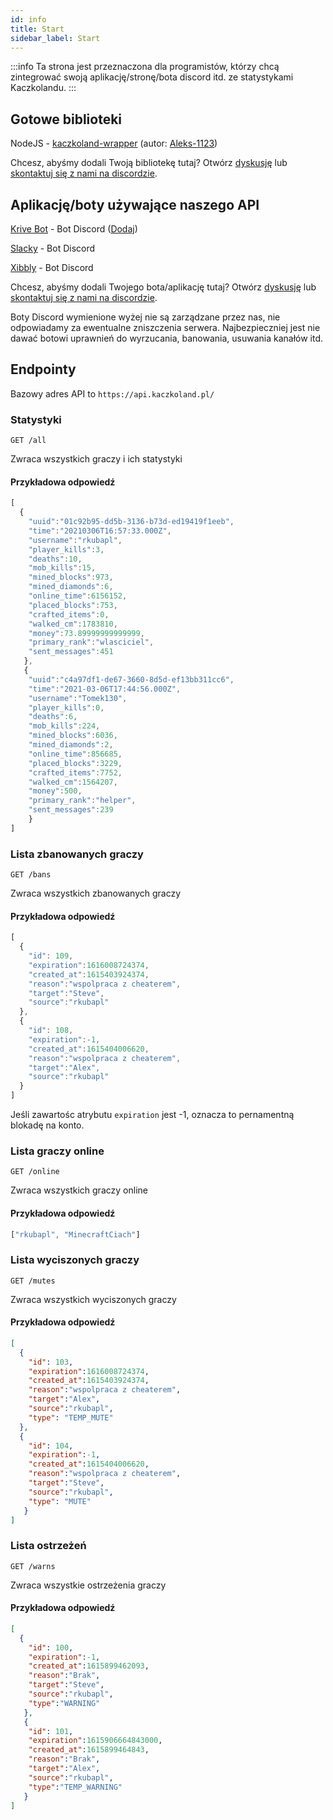 ```yaml
---
id: info
title: Start
sidebar_label: Start
---
```

:::info
Ta strona jest przeznaczona dla programistów, którzy chcą zintegrować swoją aplikację/stronę/bota discord itd. ze statystykami Kaczkolandu.
:::
## Gotowe biblioteki
NodeJS - [kaczkoland-wrapper](https://github.com/kaczkoland/kaczkoland-wrapper) (autor: [Aleks-1123](https://github.com/Aleks-1123))

Chcesz, abyśmy dodali Twoją bibliotekę tutaj? Otwórz [dyskusję](https://github.com/kaczkoland/api/discussions/categories/twoja-biblioteka-aplikacja-z-api) lub [skontaktuj się z nami na discordzie](https://discord.kaczkoland.pl).
## Aplikację/boty używające naszego API
[Krive Bot](https://krivebot.tk) - Bot Discord ([Dodaj](https://discord.com/oauth2/authorize?client_id=804694672806379521&scope=bot))

[Slacky](https://discord.com/oauth2/authorize?client_id=719830415615197204&scope=bot) - Bot Discord

[Xibbly](https://discord.com/oauth2/authorize?client_id=759730709430009866&scope=bot) - Bot Discord

Chcesz, abyśmy dodali Twojego bota/aplikację tutaj? Otwórz [dyskusję](https://github.com/kaczkoland/api/discussions/categories/twoja-biblioteka-aplikacja-z-api) lub [skontaktuj się z nami na discordzie](https://discord.kaczkoland.pl).

Boty Discord wymienione wyżej nie są zarządzane przez nas, nie odpowiadamy za ewentualne zniszczenia serwera. Najbezpieczniej jest nie dawać botowi uprawnień do wyrzucania, banowania, usuwania kanałów itd.
## Endpointy
Bazowy adres API to `https://api.kaczkoland.pl/`
### Statystyki
```http
GET /all
```
Zwraca wszystkich graczy i ich statystyki
#### Przykładowa odpowiedź
```javascript
[
  {
    "uuid":"01c92b95-dd5b-3136-b73d-ed19419f1eeb", 
    "time":"20210306T16:57:33.000Z",
    "username":"rkubapl",
    "player_kills":3,
    "deaths":10,
    "mob_kills":15,
    "mined_blocks":973,
    "mined_diamonds":6,
    "online_time":6156152,
    "placed_blocks":753,
    "crafted_items":0,
    "walked_cm":1783810,
    "money":73.89999999999999,
    "primary_rank":"wlasciciel",
    "sent_messages":451
   },
   {
    "uuid":"c4a97df1-de67-3660-8d5d-ef13bb311cc6",
    "time":"2021-03-06T17:44:56.000Z",
    "username":"Tomek130",
    "player_kills":0,
    "deaths":6,
    "mob_kills":224,
    "mined_blocks":6036,
    "mined_diamonds":2,
    "online_time":856685,
    "placed_blocks":3229,
    "crafted_items":7752,
    "walked_cm":1564207,
    "money":500,
    "primary_rank":"helper",
    "sent_messages":239
    }
]
```
### Lista zbanowanych graczy
```http
GET /bans
```
Zwraca wszystkich zbanowanych graczy
#### Przykładowa odpowiedź
```javascript
[
  {
    "id": 109,
    "expiration":1616008724374,
    "created_at":1615403924374,
    "reason":"wspolpraca z cheaterem",
    "target":"Steve",
    "source":"rkubapl"
  },
  {
    "id": 108,
    "expiration":-1,
    "created_at":1615404006620,
    "reason":"wspolpraca z cheaterem",
    "target":"Alex",
    "source":"rkubapl"
  }
]
```
Jeśli zawartośc atrybutu `expiration` jest -1, oznacza to pernamentną blokadę na konto.
### Lista graczy online
```http
GET /online
```
Zwraca wszystkich graczy online
#### Przykładowa odpowiedź
```javascript
["rkubapl", "MinecraftCiach"]
```
### Lista wyciszonych graczy
```http
GET /mutes
```
Zwraca wszystkich wyciszonych graczy
#### Przykładowa odpowiedź
```json
[
  {
    "id": 103,
    "expiration":1616008724374,
    "created_at":1615403924374,
    "reason":"wspolpraca z cheaterem",
    "target":"Alex",
    "source":"rkubapl",
    "type": "TEMP_MUTE"
  },
  {
    "id": 104,
    "expiration":-1,
    "created_at":1615404006620,
    "reason":"wspolpraca z cheaterem",
    "target":"Steve",
    "source":"rkubapl",
    "type": "MUTE"
   }
]
```
### Lista ostrzeżeń
```http
GET /warns
```
Zwraca wszystkie ostrzeżenia graczy
#### Przykładowa odpowiedź
```json
[
  {
    "id": 100,
    "expiration":-1,
    "created_at":1615899462093,
    "reason":"Brak",
    "target":"Steve",
    "source":"rkubapl",
    "type":"WARNING"
   },
   {
    "id": 101,
    "expiration":1615906664843000,
    "created_at":1615899464843,
    "reason":"Brak",
    "target":"Alex",
    "source":"rkubapl",
    "type":"TEMP_WARNING"
   }
]
```
